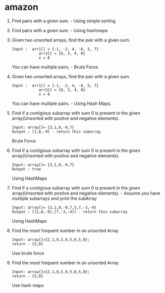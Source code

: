 # amazon

1. Find pairs with a given sum. - Using simple sorting 
2. Find pairs with a given sum. - Using hashmaps
3. Given two unsorted arrays, find the pair with a given sum.
    ```
    Input :  arr1[] = {-1, -2, 4, -6, 5, 7}
                arr2[] = {6, 3, 4, 0}  
                x = 8
    ```
    You can have multiple pairs. - Brute Force.
4. Given two unsorted arrays, find the pair with a given sum.
    ```
    Input :  arr1[] = {-1, -2, 4, -6, 5, 7}
                arr2[] = {6, 3, 4, 0}  
                x = 8
    ```
    You can have multiple pairs. - Using Hash Maps.
5. Find if a contigious subarray with sum 0 is present in the given array(Unsorted with postive and negative elements).

    ```
    Input: array[]= {3,1,8,-9,7}
    Output : [1,8,-9] - return this subarray
    ```
    Brute Force
6. Find if a contigious subarray with sum 0 is present in the given array(Unsorted with postive and negative elements).

    ```
    Input: array[]= {3,1,8,-9,7}
    Output : true
    ```
    Using HashMaps
7. Find if a contigious subarray with sum 0 is present in the given array(Unsorted with postive and negative elements). - Assume you have multiple subarrays and print the subArray

    ```
    Input: array[]= {3,1,8,-9,7,5,7,-3,-4}
    Output : [[1,8,-9],[7,-3,-4]] - return this subarray
    ```
    Using HashMaps
8. Find the most frequent number in an unsorted Array
    ```
    Input: array[]={2,1,8,5,9,5,8,5,8};
    return - [5,8]
    ```
    Use brute force
9. Find the most frequent number in an unsorted Array
    ```
    Input: array[]={2,1,8,5,9,5,8,5,8};
    return - [5,8]
    ```
    Use hash maps
